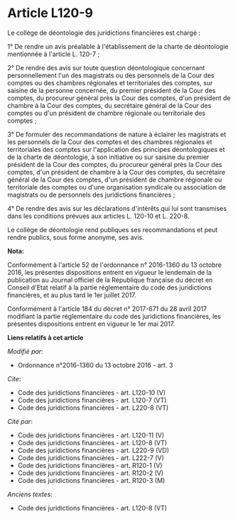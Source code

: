 # Article L120-9

Le collège de déontologie des juridictions financières est chargé : 

1° De rendre un avis préalable à l'établissement de la charte de déontologie mentionnée à l'article L. 120-7 ; 

2° De rendre des avis sur toute question déontologique concernant personnellement l'un des magistrats ou des personnels de la
Cour des comptes ou des chambres régionales et territoriales des comptes, sur saisine de la personne concernée, du premier
président de la Cour des comptes, du procureur général près la Cour des comptes, d'un président de chambre à la Cour des
comptes, du secrétaire général de la Cour des comptes ou d'un président de chambre régionale ou territoriale des comptes ; 

3° De formuler des recommandations de nature à éclairer les magistrats et les personnels de la Cour des comptes et des
chambres régionales et territoriales des comptes sur l'application des principes déontologiques et de la charte de
déontologie, à son initiative ou sur saisine du premier président de la Cour des comptes, du procureur général près la Cour
des comptes, d'un président de chambre à la Cour des comptes, du secrétaire général de la Cour des comptes, d'un président de
chambre régionale ou territoriale des comptes ou d'une organisation syndicale ou association de magistrats ou de personnels
des juridictions financières ; 

4° De rendre des avis sur les déclarations d'intérêts qui lui sont transmises dans les conditions prévues aux articles L.
120-10 et L. 220-8. 

Le collège de déontologie rend publiques ses recommandations et peut rendre publics, sous forme anonyme, ses avis.

**Nota:**

Conformément à l'article 52 de l'ordonnance n° 2016-1360 du 13 octobre 2016, les présentes dispositions entrent en vigueur le
lendemain de la publication au Journal officiel de la République française du décret en Conseil d'Etat relatif à la partie
réglementaire du code des juridictions financières, et au plus tard le 1er juillet 2017.

Conformément à l'article 184 du décret n° 2017-671 du 28 avril 2017 modifiant la partie réglementaire du code des
juridictions financières, les présentes dispositions entrent en vigueur le 1er mai 2017.

**Liens relatifs à cet article**

_Modifié par_:

  - Ordonnance n°2016-1360 du 13 octobre 2016 - art. 3

_Cite_:

  - Code des juridictions financières - art. L120-10 (V)
  - Code des juridictions financières - art. L120-7 (VT)
  - Code des juridictions financières - art. L220-8 (VT)

_Cité par_:

  - Code des juridictions financières - art. L120-11 (V)
  - Code des juridictions financières - art. L120-8 (VT)
  - Code des juridictions financières - art. L220-9 (VD)
  - Code des juridictions financières - art. L222-7 (V)
  - Code des juridictions financières - art. R120-1 (V)
  - Code des juridictions financières - art. R120-2 (V)
  - Code des juridictions financières - art. R120-3 (M)

_Anciens textes_:

  - Code des juridictions financières - art. L120-8 (VT)
